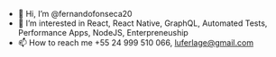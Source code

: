 - 👋 Hi, I’m @fernandofonseca20
- 👀 I’m interested in React, React Native, GraphQL, Automated Tests, Performance Apps, NodeJS, Enterpreneuship
- 📫 How to reach me +55 24 999 510 066, luferlage@gmail.com

<!---
fernandofonseca20/fernandofonseca20 is a ✨ special ✨ repository because its `README.md` (this file) appears on your GitHub profile.
You can click the Preview link to take a look at your changes.
--->
